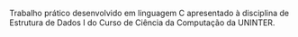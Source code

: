 Trabalho prático desenvolvido em linguagem C apresentado à disciplina de Estrutura de Dados I do Curso de Ciência da Computação da UNINTER.
